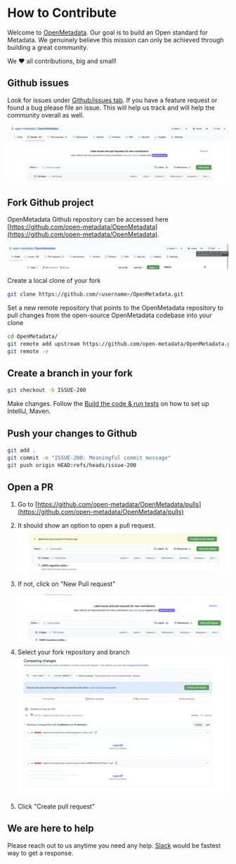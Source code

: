 # How to Contribute

Welcome to [OpenMetadata](https://open-metadata.org). Our goal is to build an Open standard for Metadata. We genuinely believe this mission can only be achieved through building a great community.

We ❤️ all contributions, big and small!

## Github issues

Look for issues under [Github/issues tab](https://github.com/open-metadata/OpenMetadata/issues). If you have a feature request or found a bug please file an issue. This will help us track and will help the community overall as well.

![./images/new-issue.png](../.gitbook/assets/new-issue.png)

## Fork Github project

OpenMetadata Github repository can be accessed here [https://github.com/open-metadata/OpenMetadata](https://github.com/open-metadata/OpenMetadata).

![./images/fork-github.png](<../.gitbook/assets/fork-github (1).png>)

Create a local clone of your fork

```bash
git clone https://github.com/<username>/OpenMetadata.git
```

Set a new remote repository that points to the OpenMetadata repository to pull changes from the open-source OpenMetadata codebase into your clone

```bash
cd OpenMetadata/
git remote add upstream https://github.com/open-metadata/OpenMetadata.git
git remote -v
```

## Create a branch in your fork

```bash
git checkout -b ISSUE-200
```

Make changes. Follow the [Build the code & run tests](https://docs.open-metadata.org/developer/build-code-and-run-tests) on how to set up IntelliJ, Maven.

## Push your changes to Github

```bash
git add .
git commit -m "ISSUE-200: Meaningful commit message"
git push origin HEAD:refs/heads/issue-200
```

## Open a PR

1. Go to [https://github.com/open-metadata/OpenMetadata/pulls](https://github.com/open-metadata/OpenMetadata/pulls)
2. It should show an option to open a pull request. ![./images/pull-request-1.png](../.gitbook/assets/pull-request-1.png)
3.  If not, click on "New Pull request"

    <img src="../.gitbook/assets/pull-request.png" alt="./images/pull-request.png" data-size="original">
4. Select your fork repository and branch ![./images/pull-request-2.png](../.gitbook/assets/pull-request-2.png)
5. Click "Create pull request"

## We are here to help

Please reach out to us anytime you need any help. [Slack](https://slack.open-metadata.org) would be fastest way to get a response.
